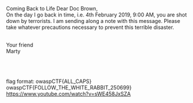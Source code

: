 Coming Back to Life
Dear Doc Brown,<br>
On the day I go back in time, i.e. 4th February 2019, 9:00 AM, you are shot down by terrorists. I am sending along a note with this message. Please take whatever precautions necessary to prevent this terrible disaster.<br><br>

Your friend<br>
Marty

<br><br><br>
flag format: owaspCTF{ALL_CAPS}
owaspCTF{FOLLOW_THE_WHITE_RABBIT_250699}
<a href="https://www.youtube.com/watch?v=sWE458JxSZA">https://www.youtube.com/watch?v=sWE458JxSZA</a>
